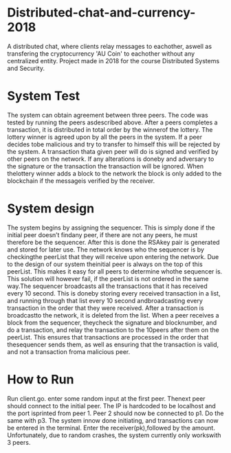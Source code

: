 # Distributed-chat-and-currency-2018
A distributed chat, where clients relay messages to eachother, aswell as transfering the cryptocurrency 'AU Coin' to eachother without any centralized entity. Project made in 2018 for the course Distributed Systems and Security. 

# System Test

The system can obtain agreement between three peers. The code was tested by running the peers asdescribed above. After a peers completes a transaction, it is distributed in total order by the winnerof the lottery. The lottery winner is agreed upon by all the peers in the system. If a peer decides tobe malicious and try to transfer to himself this will be rejected by the system. A transaction thata given peer will do is signed and verified by other peers on the network. If any alterations is doneby and adversary to the signature or the transaction the transaction will be ignored. When thelottery winner adds a block to the network the block is only added to the blockchain if the messageis verified by the receiver.

# System design 

The system begins by assigning the sequencer. This is simply done if the initial peer doesn’t findany peer, if there are not any peers, he must therefore be the sequencer. After this is done the RSAkey pair is generated and stored for later use. The network knows who the sequencer is by checkingthe peerList that they will receive upon entering the network. Due to the design of our system theinitial peer is always on the top of this peerList. This makes it easy for all peers to determine whothe sequencer is. This solution will however fail, if the peerList is not ordered in the same way.The sequencer broadcasts all the transactions that it has received every 10 second. This is doneby storing every received transaction in a list, and running through that list every 10 second andbroadcasting every transaction in the order that they were received. After a transaction is broadcastto the network, it is deleted from the list. When a peer receives a block from the sequencer, theycheck the signature and blocknumber, and do a transaction, and relay the transaction to the 10peers after them on the peerList. This ensures that transactions are processed in the order that thesequencer sends them, as well as ensuring that the transaction is valid, and not a transaction froma malicious peer.

# How to Run 
Run client.go. enter some random input at the first peer. Thenext peer should connect to the initial peer. The IP is hardcoded to be localhost and the port isprinted from peer 1. Peer 2 should now be connected to p1. Do the same with p3. The system innow done initiating, and transactions can now be entered in the terminal. Enter the receiver(pk),followed by the amount. Unfortunately, due to random crashes, the system currently only workswith 3 peers.
